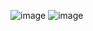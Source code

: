 ![image](https://user-images.githubusercontent.com/84760072/221109482-cc57c5a9-2d6b-42cc-b8e1-fd91ec2c733b.png)
![image](https://user-images.githubusercontent.com/84760072/221116621-d16d4beb-ca7a-4cfa-849c-b9fae2321777.png)
